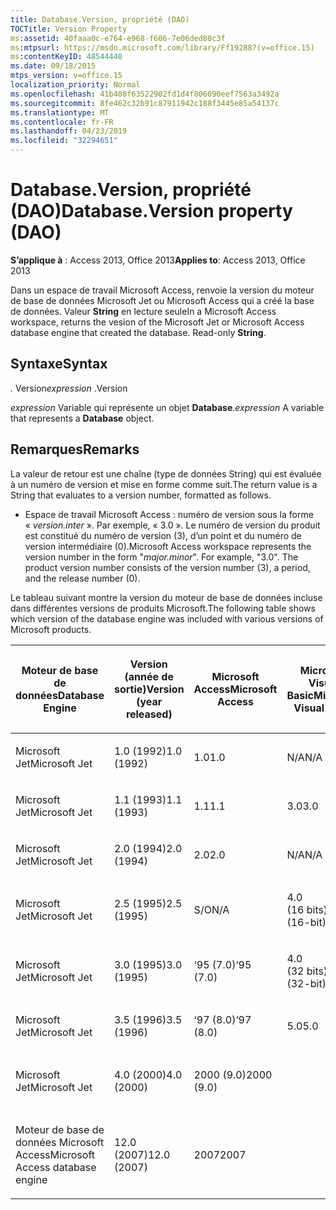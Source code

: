 ```yaml
---
title: Database.Version, propriété (DAO)
TOCTitle: Version Property
ms:assetid: 40faaa0c-e764-e968-f606-7e06ded80c3f
ms:mtpsurl: https://msdn.microsoft.com/library/Ff192887(v=office.15)
ms:contentKeyID: 48544440
ms.date: 09/18/2015
mtps_version: v=office.15
localization_priority: Normal
ms.openlocfilehash: 41b408f63522902fd1d4f806090eef7563a3492a
ms.sourcegitcommit: 8fe462c32b91c87911942c188f3445e85a54137c
ms.translationtype: MT
ms.contentlocale: fr-FR
ms.lasthandoff: 04/23/2019
ms.locfileid: "32294651"
---
```

# <a name="databaseversion-property-dao"></a><span data-ttu-id="655f7-102">Database.Version, propriété (DAO)</span><span class="sxs-lookup"><span data-stu-id="655f7-102">Database.Version property (DAO)</span></span>

<span data-ttu-id="655f7-103">**S’applique à** : Access 2013, Office 2013</span><span class="sxs-lookup"><span data-stu-id="655f7-103">**Applies to**: Access 2013, Office 2013</span></span>

<span data-ttu-id="655f7-p101">Dans un espace de travail Microsoft Access, renvoie la version du moteur de base de données Microsoft Jet ou Microsoft Access qui a créé la base de données. Valeur **String** en lecture seule</span><span class="sxs-lookup"><span data-stu-id="655f7-p101">In a Microsoft Access workspace, returns the vesion of the Microsoft Jet or Microsoft Access database engine that created the database. Read-only **String**.</span></span>

## <a name="syntax"></a><span data-ttu-id="655f7-106">Syntaxe</span><span class="sxs-lookup"><span data-stu-id="655f7-106">Syntax</span></span>

<span data-ttu-id="655f7-107">*.* Version</span><span class="sxs-lookup"><span data-stu-id="655f7-107">*expression* .Version</span></span>

<span data-ttu-id="655f7-108">*expression* Variable qui représente un objet **Database**.</span><span class="sxs-lookup"><span data-stu-id="655f7-108">*expression* A variable that represents a **Database** object.</span></span>

## <a name="remarks"></a><span data-ttu-id="655f7-109">Remarques</span><span class="sxs-lookup"><span data-stu-id="655f7-109">Remarks</span></span>

<span data-ttu-id="655f7-110">La valeur de retour est une chaîne (type de données String) qui est évaluée à un numéro de version et mise en forme comme suit.</span><span class="sxs-lookup"><span data-stu-id="655f7-110">The return value is a String that evaluates to a version number, formatted as follows.</span></span>

- <span data-ttu-id="655f7-p102">Espace de travail Microsoft Access : numéro de version sous la forme « *version.inter* ». Par exemple, « 3.0 ». Le numéro de version du produit est constitué du numéro de version (3), d’un point et du numéro de version intermédiaire (0).</span><span class="sxs-lookup"><span data-stu-id="655f7-p102">Microsoft Access workspace represents the version number in the form "*major.minor*". For example, "3.0". The product version number consists of the version number (3), a period, and the release number (0).</span></span>

<span data-ttu-id="655f7-114">Le tableau suivant montre la version du moteur de base de données incluse dans différentes versions de produits Microsoft.</span><span class="sxs-lookup"><span data-stu-id="655f7-114">The following table shows which version of the database engine was included with various versions of Microsoft products.</span></span>

<table style="width:100%;">
<colgroup>
<col style="width: 16%" />
<col style="width: 16%" />
<col style="width: 16%" />
<col style="width: 16%" />
<col style="width: 16%" />
<col style="width: 16%" />
</colgroup>
<thead>
<tr class="header">
<th><p><span data-ttu-id="655f7-115">Moteur de base de données</span><span class="sxs-lookup"><span data-stu-id="655f7-115">Database Engine</span></span></p></th>
<th><p><span data-ttu-id="655f7-116">Version (année de sortie)</span><span class="sxs-lookup"><span data-stu-id="655f7-116">Version (year released)</span></span></p></th>
<th><p><span data-ttu-id="655f7-117">Microsoft Access</span><span class="sxs-lookup"><span data-stu-id="655f7-117">Microsoft Access</span></span></p></th>
<th><p><span data-ttu-id="655f7-118">Microsoft Visual Basic</span><span class="sxs-lookup"><span data-stu-id="655f7-118">Microsoft Visual Basic</span></span></p></th>
<th><p><span data-ttu-id="655f7-119">Microsoft Excel</span><span class="sxs-lookup"><span data-stu-id="655f7-119">Microsoft Excel</span></span></p></th>
<th><p><span data-ttu-id="655f7-120">Microsoft Visual C++</span><span class="sxs-lookup"><span data-stu-id="655f7-120">Microsoft Visual C++</span></span></p></th>
</tr>
</thead>
<tbody>
<tr class="odd">
<td><p><span data-ttu-id="655f7-121">Microsoft Jet</span><span class="sxs-lookup"><span data-stu-id="655f7-121">Microsoft Jet</span></span></p></td>
<td><p><span data-ttu-id="655f7-122">1.0 (1992)</span><span class="sxs-lookup"><span data-stu-id="655f7-122">1.0 (1992)</span></span></p></td>
<td><p><span data-ttu-id="655f7-123">1.0</span><span class="sxs-lookup"><span data-stu-id="655f7-123">1.0</span></span></p></td>
<td><p><span data-ttu-id="655f7-124">N/A</span><span class="sxs-lookup"><span data-stu-id="655f7-124">N/A</span></span></p></td>
<td><p><span data-ttu-id="655f7-125">N/A</span><span class="sxs-lookup"><span data-stu-id="655f7-125">N/A</span></span></p></td>
<td><p><span data-ttu-id="655f7-126">N/A</span><span class="sxs-lookup"><span data-stu-id="655f7-126">N/A</span></span></p></td>
</tr>
<tr class="even">
<td><p><span data-ttu-id="655f7-127">Microsoft Jet</span><span class="sxs-lookup"><span data-stu-id="655f7-127">Microsoft Jet</span></span></p></td>
<td><p><span data-ttu-id="655f7-128">1.1 (1993)</span><span class="sxs-lookup"><span data-stu-id="655f7-128">1.1 (1993)</span></span></p></td>
<td><p><span data-ttu-id="655f7-129">1.1</span><span class="sxs-lookup"><span data-stu-id="655f7-129">1.1</span></span></p></td>
<td><p><span data-ttu-id="655f7-130">3.0</span><span class="sxs-lookup"><span data-stu-id="655f7-130">3.0</span></span></p></td>
<td><p><span data-ttu-id="655f7-131">N/A</span><span class="sxs-lookup"><span data-stu-id="655f7-131">N/A</span></span></p></td>
<td><p><span data-ttu-id="655f7-132">N/A</span><span class="sxs-lookup"><span data-stu-id="655f7-132">N/A</span></span></p></td>
</tr>
<tr class="odd">
<td><p><span data-ttu-id="655f7-133">Microsoft Jet</span><span class="sxs-lookup"><span data-stu-id="655f7-133">Microsoft Jet</span></span></p></td>
<td><p><span data-ttu-id="655f7-134">2.0 (1994)</span><span class="sxs-lookup"><span data-stu-id="655f7-134">2.0 (1994)</span></span></p></td>
<td><p><span data-ttu-id="655f7-135">2.0</span><span class="sxs-lookup"><span data-stu-id="655f7-135">2.0</span></span></p></td>
<td><p><span data-ttu-id="655f7-136">N/A</span><span class="sxs-lookup"><span data-stu-id="655f7-136">N/A</span></span></p></td>
<td><p><span data-ttu-id="655f7-137">N/A</span><span class="sxs-lookup"><span data-stu-id="655f7-137">N/A</span></span></p></td>
<td><p><span data-ttu-id="655f7-138">N/A</span><span class="sxs-lookup"><span data-stu-id="655f7-138">N/A</span></span></p></td>
</tr>
<tr class="even">
<td><p><span data-ttu-id="655f7-139">Microsoft Jet</span><span class="sxs-lookup"><span data-stu-id="655f7-139">Microsoft Jet</span></span></p></td>
<td><p><span data-ttu-id="655f7-140">2.5 (1995)</span><span class="sxs-lookup"><span data-stu-id="655f7-140">2.5 (1995)</span></span></p></td>
<td><p><span data-ttu-id="655f7-141">S/O</span><span class="sxs-lookup"><span data-stu-id="655f7-141">N/A</span></span></p></td>
<td><p><span data-ttu-id="655f7-142">4.0 (16 bits)</span><span class="sxs-lookup"><span data-stu-id="655f7-142">4.0 (16-bit)</span></span></p></td>
<td><p><span data-ttu-id="655f7-143">N/A</span><span class="sxs-lookup"><span data-stu-id="655f7-143">N/A</span></span></p></td>
<td><p><span data-ttu-id="655f7-144">N/A</span><span class="sxs-lookup"><span data-stu-id="655f7-144">N/A</span></span></p></td>
</tr>
<tr class="odd">
<td><p><span data-ttu-id="655f7-145">Microsoft Jet</span><span class="sxs-lookup"><span data-stu-id="655f7-145">Microsoft Jet</span></span></p></td>
<td><p><span data-ttu-id="655f7-146">3.0 (1995)</span><span class="sxs-lookup"><span data-stu-id="655f7-146">3.0 (1995)</span></span></p></td>
<td><p><span data-ttu-id="655f7-147">‘95 (7.0)</span><span class="sxs-lookup"><span data-stu-id="655f7-147">‘95 (7.0)</span></span></p></td>
<td><p><span data-ttu-id="655f7-148">4.0 (32 bits)</span><span class="sxs-lookup"><span data-stu-id="655f7-148">4.0 (32-bit)</span></span></p></td>
<td><p><span data-ttu-id="655f7-149">‘95 (7.0)</span><span class="sxs-lookup"><span data-stu-id="655f7-149">‘95 (7.0)</span></span></p></td>
<td><p><span data-ttu-id="655f7-150">4.x</span><span class="sxs-lookup"><span data-stu-id="655f7-150">4.x</span></span></p></td>
</tr>
<tr class="even">
<td><p><span data-ttu-id="655f7-151">Microsoft Jet</span><span class="sxs-lookup"><span data-stu-id="655f7-151">Microsoft Jet</span></span></p></td>
<td><p><span data-ttu-id="655f7-152">3.5 (1996)</span><span class="sxs-lookup"><span data-stu-id="655f7-152">3.5 (1996)</span></span></p></td>
<td><p><span data-ttu-id="655f7-153">‘97 (8.0)</span><span class="sxs-lookup"><span data-stu-id="655f7-153">‘97 (8.0)</span></span></p></td>
<td><p><span data-ttu-id="655f7-154">5.0</span><span class="sxs-lookup"><span data-stu-id="655f7-154">5.0</span></span></p></td>
<td><p><span data-ttu-id="655f7-155">‘97 (8.0)</span><span class="sxs-lookup"><span data-stu-id="655f7-155">‘97 (8.0)</span></span></p></td>
<td><p><span data-ttu-id="655f7-156">5.0</span><span class="sxs-lookup"><span data-stu-id="655f7-156">5.0</span></span></p></td>
</tr>
<tr class="odd">
<td><p><span data-ttu-id="655f7-157">Microsoft Jet</span><span class="sxs-lookup"><span data-stu-id="655f7-157">Microsoft Jet</span></span></p></td>
<td><p><span data-ttu-id="655f7-158">4.0 (2000)</span><span class="sxs-lookup"><span data-stu-id="655f7-158">4.0 (2000)</span></span></p></td>
<td><p><span data-ttu-id="655f7-159">2000 (9.0)</span><span class="sxs-lookup"><span data-stu-id="655f7-159">2000 (9.0)</span></span></p></td>
<td><p></p></td>
<td><p><span data-ttu-id="655f7-160">2000 (9.0)</span><span class="sxs-lookup"><span data-stu-id="655f7-160">2000 (9.0)</span></span></p></td>
<td><p></p></td>
</tr>
<tr class="even">
<td><p><span data-ttu-id="655f7-161">Moteur de base de données Microsoft Access</span><span class="sxs-lookup"><span data-stu-id="655f7-161">Microsoft Access database engine</span></span></p></td>
<td><p><span data-ttu-id="655f7-162">12.0 (2007)</span><span class="sxs-lookup"><span data-stu-id="655f7-162">12.0 (2007)</span></span></p></td>
<td><p><span data-ttu-id="655f7-163">2007</span><span class="sxs-lookup"><span data-stu-id="655f7-163">2007</span></span></p></td>
<td><p></p></td>
<td><p></p></td>
<td><p></p></td>
</tr>
</tbody>
</table>

